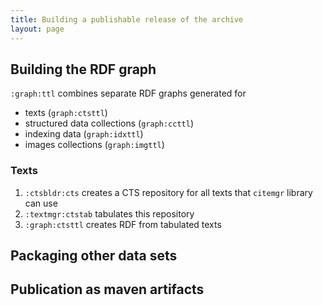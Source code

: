 ```yaml
---
title: Building a publishable release of the archive
layout: page
---
```


## Building the RDF graph ##

`:graph:ttl` combines separate RDF graphs generated for 

- texts (`graph:ctsttl`)
- structured data collections (`graph:ccttl`)
- indexing data (`graph:idxttl`)
- images collections (`graph:imgttl`)



### Texts ###

1. `:ctsbldr:cts` creates a CTS repository for all texts that `citemgr` library can use
2. `:textmgr:ctstab` tabulates this repository
3. `:graph:ctsttl` creates RDF from tabulated texts



## Packaging other data sets ##


## Publication as maven artifacts